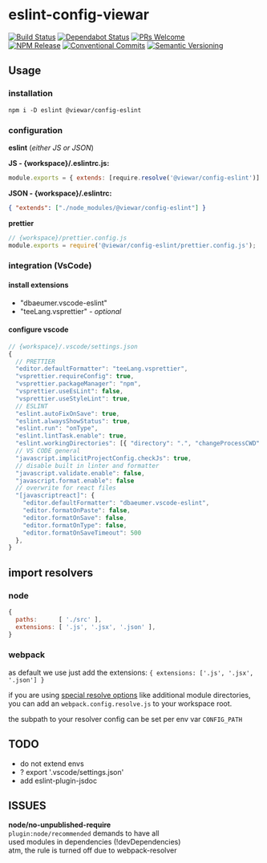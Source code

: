 # eslint-config-viewar

[![Build Status](https://travis-ci.com/viewar/config-eslint.svg?token=9j4kv11sMyqyMRAPNQXm&branch=master)](https://travis-ci.com/viewar/config-eslint)
[![Dependabot Status](https://api.dependabot.com/badges/status?host=github&repo=viewar/config-eslint&identifier=214496490)](https://dependabot.com)
[![PRs Welcome][pr-welcome]](http://makeapullrequest.com)<br />
[![NPM Release](https://img.shields.io/npm/v/%40viewar%2Fconfig-eslint.svg?style=flat)](https://www.npmjs.com/package/%40viewar%2Fconfig-eslint)
[![Conventional Commits](https://img.shields.io/badge/✔-Conventional%20Commits-blue.svg)](https://conventionalcommits.org)
[![Semantic Versioning][semantic-img]][semantic-url]

<!-- badge-urls -->

[pr-welcome]: https://img.shields.io/badge/PRs-welcome-brightgreen.svg
[semantic-img]: https://img.shields.io/badge/%20%20%F0%9F%93%A6%F0%9F%9A%80-semantic--release-blue.svg
[semantic-url]: https://semver.org/

<!-- /badge-urls -->

## Usage

### installation

`npm i -D eslint @viewar/config-eslint`

### configuration

**eslint** (_either JS or JSON_)

**JS - {workspace}/.eslintrc.js:**

```js
module.exports = { extends: [require.resolve('@viewar/config-eslint')] };
```

**JSON - {workspace}/.eslintrc:**

```json
{ "extends": ["./node_modules/@viewar/config-eslint"] }
```

**prettier**

```js
// {workspace}/prettier.config.js
module.exports = require('@viewar/config-eslint/prettier.config.js');
```

### integration (VsCode)

#### install extensions

- "dbaeumer.vscode-eslint"
- "teeLang.vsprettier" _- optional_

#### configure vscode

```javascript
// {workspace}/.vscode/settings.json
{
  // PRETTIER
  "editor.defaultFormatter": "teeLang.vsprettier",
  "vsprettier.requireConfig": true,
  "vsprettier.packageManager": "npm",
  "vsprettier.useEsLint": false,
  "vsprettier.useStyleLint": true,
  // ESLINT
  "eslint.autoFixOnSave": true,
  "eslint.alwaysShowStatus": true,
  "eslint.run": "onType",
  "eslint.lintTask.enable": true,
  "eslint.workingDirectories": [{ "directory": ".", "changeProcessCWD": true }],
  // VS CODE general
  "javascript.implicitProjectConfig.checkJs": true,
  // disable built in linter and formatter
  "javascript.validate.enable": false,
  "javascript.format.enable": false
  // overwrite for react files
  "[javascriptreact]": {
    "editor.defaultFormatter": "dbaeumer.vscode-eslint",
    "editor.formatOnPaste": false,
    "editor.formatOnSave": false,
    "editor.formatOnType": false,
    "editor.formatOnSaveTimeout": 500
  },
}

```

## import resolvers

### node

```javascript
{
  paths:      [ './src' ],
  extensions: [ '.js', '.jsx', '.json' ],
}
```

### webpack

as default we use just add the extensions:
`{ extensions: ['.js', '.jsx', '.json'] }`

if you are using [special resolve options](https://github.com/viewar/webpack/blob/master/src/webpack.config.resolve.js) like additional module directories,  
you can add an `webpack.config.resolve.js` to your workspace root.

the subpath to your resolver config can be set per env var `CONFIG_PATH`

## TODO

- do not extend envs
- ? export '.vscode/settings.json'
- add eslint-plugin-jsdoc

## ISSUES

**node/no-unpublished-require**  
 `plugin:node/recommended` demands to have all  
 used modules in dependencies (!devDependencies)  
 atm, the rule is turned off due to webpack-resolver
